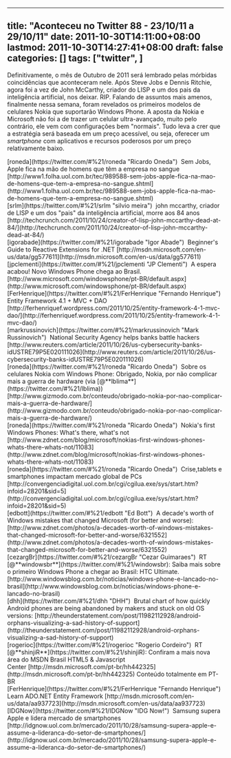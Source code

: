 
---
title: "Aconteceu no Twitter 88 - 23/10/11 a 29/10/11"
date: 2011-10-30T14:11:00+08:00
lastmod: 2011-10-30T14:27:41+08:00
draft: false
categories: []
tags: ["twitter", ]
---


Definitivamente, o mês de Outubro de 2011 será lembrado pelas mórbidas coincidências que aconteceram nele. Após Steve Jobs e Dennis Ritchie, agora foi a vez de John McCarthy, criador do LISP e um dos pais da inteligência artificial, nos deixar. RIP. Falando de assuntos mais amenos, finalmente nessa semana, foram revelados os primeiros modelos de celulares Nokia que suportarão Windows Phone. A aposta da Nokia e Microsoft não foi a de trazer um celular ultra-avançado, muito pelo contrário, ele vem com configurações bem "normais". Tudo leva a crer que a estratégia será baseada em um preço acessível, ou seja, oferecer um *smartphone* com aplicativos e recursos poderosos por um preço relativamente baixo.


<div class="tweet-row"><span class="tweet-user-name">[roneda](https://twitter.com/#%21/roneda "Ricardo Oneda")  </span>Sem Jobs, Apple fica na mão de homens que têm a empresa no sangue [http://www1.folha.uol.com.br/tec/989588-sem-jobs-apple-fica-na-mao-de-homens-que-tem-a-empresa-no-sangue.shtml](http://www1.folha.uol.com.br/tec/989588-sem-jobs-apple-fica-na-mao-de-homens-que-tem-a-empresa-no-sangue.shtml)  


<div class="tweet-row"><span class="tweet-user-name">[srlm](https://twitter.com/#%21/srlm "silvio meira")  </span>john mccarthy, criador de LISP e um dos "pais" da inteligência artificial, morre aos 84 anos [http://techcrunch.com/2011/10/24/creator-of-lisp-john-mccarthy-dead-at-84/](http://techcrunch.com/2011/10/24/creator-of-lisp-john-mccarthy-dead-at-84/)  


<div class="tweet-row"><span class="tweet-user-name">[igorabade](https://twitter.com/#%21/igorabade "Igor Abade")  </span>Beginner's Guide to Reactive Extensions for .NET [http://msdn.microsoft.com/en-us/data/gg577611](http://msdn.microsoft.com/en-us/data/gg577611)  


<div class="tweet-row"><span class="tweet-user-name">[jpclementi](https://twitter.com/#%21/jpclementi "JP Clementi")  </span>A espera acabou! Novo Windows Phone chega ao Brasil. [http://www.microsoft.com/windowsphone/pt-BR/default.aspx](http://www.microsoft.com/windowsphone/pt-BR/default.aspx)  


<div class="tweet-row"><span class="tweet-user-name">[FerHenrique](https://twitter.com/#%21/FerHenrique "Fernando Henrique")  </span>Entity Framework 4.1 + MVC + DAO [http://ferhenriquef.wordpress.com/2011/10/25/entity-framework-4-1-mvc-dao/](http://ferhenriquef.wordpress.com/2011/10/25/entity-framework-4-1-mvc-dao/)  


<div class="tweet-row"><span class="tweet-user-name">[markrussinovich](https://twitter.com/#%21/markrussinovich "Mark Russinovich")  </span>National Security Agency helps banks battle hackers [http://www.reuters.com/article/2011/10/26/us-cybersecurity-banks-idUSTRE79P5E020111026](http://www.reuters.com/article/2011/10/26/us-cybersecurity-banks-idUSTRE79P5E020111026)  


<div class="tweet-row"><span class="tweet-user-name">[roneda](https://twitter.com/#%21/roneda "Ricardo Oneda")  </span>Sobre os celulares Nokia com Windows Phone: Obrigado, Nokia, por não complicar mais a guerra de hardware (via [@**lblima**](https://twitter.com/#%21/lblima))   
[http://www.gizmodo.com.br/conteudo/obrigado-nokia-por-nao-complicar-mais-a-guerra-de-hardware/](http://www.gizmodo.com.br/conteudo/obrigado-nokia-por-nao-complicar-mais-a-guerra-de-hardware/)  


<div class="tweet-row"><span class="tweet-user-name">[roneda](https://twitter.com/#%21/roneda "Ricardo Oneda")  </span>Nokia's first Windows Phones: What's there, what's not [http://www.zdnet.com/blog/microsoft/nokias-first-windows-phones-whats-there-whats-not/11083](http://www.zdnet.com/blog/microsoft/nokias-first-windows-phones-whats-there-whats-not/11083)  


<div class="tweet-row"><span class="tweet-user-name">[roneda](https://twitter.com/#%21/roneda "Ricardo Oneda")  </span>Crise,tablets e smartphones impactam mercado global de PCs [http://convergenciadigital.uol.com.br/cgi/cgilua.exe/sys/start.htm?infoid=28201&sid=5](http://convergenciadigital.uol.com.br/cgi/cgilua.exe/sys/start.htm?infoid=28201&sid=5)  


<div class="tweet-row"><span class="tweet-user-name">[edbott](https://twitter.com/#%21/edbott "Ed Bott")  </span>A decade's worth of Windows mistakes that changed Microsoft (for better and worse): [http://www.zdnet.com/photos/a-decades-worth-of-windows-mistakes-that-changed-microsoft-for-better-and-worse/6321552](http://www.zdnet.com/photos/a-decades-worth-of-windows-mistakes-that-changed-microsoft-for-better-and-worse/6321552)  


<div class="tweet-row"><span class="tweet-user-name">[cezargBr](https://twitter.com/#%21/cezargBr "Cezar Guimaraes")  </span>RT [@**windowsbr**](https://twitter.com/#%21/windowsbr): Saiba mais sobre o primeiro Windows Phone a chegar ao Brasil: HTC Ultimate. [http://www.windowsblog.com.br/noticias/windows-phone-e-lancado-no-brasil](http://www.windowsblog.com.br/noticias/windows-phone-e-lancado-no-brasil)  


<div class="tweet-row"><span class="tweet-user-name">[dhh](https://twitter.com/#%21/dhh "DHH")  </span>Brutal chart of how quickly Android phones are being abandoned by makers and stuck on old OS versions:   
[http://theunderstatement.com/post/11982112928/android-orphans-visualizing-a-sad-history-of-support](http://theunderstatement.com/post/11982112928/android-orphans-visualizing-a-sad-history-of-support)  


<div class="tweet-row"><span class="tweet-user-name">[rogerioc](https://twitter.com/#%21/rogerioc "Rogerio Cordeiro")  </span>RT [@**shinjiR**](https://twitter.com/#%21/shinjiR): Confiram a mais nova área do MSDN Brasil HTML5 & Javascript Center [http://msdn.microsoft.com/pt-br/hh442325](http://msdn.microsoft.com/pt-br/hh442325) Conteúdo totalmente em PT-BR   


<div class="tweet-row"><span class="tweet-user-name">[FerHenrique](https://twitter.com/#%21/FerHenrique "Fernando Henrique")  </span>Learn ADO.NET Entity Framework [http://msdn.microsoft.com/en-us/data/aa937723](http://msdn.microsoft.com/en-us/data/aa937723)  


<div class="tweet-row"><span class="tweet-user-name">[IDGNow](https://twitter.com/#%21/IDGNow "IDG Now!")  </span>Samsung supera Apple e lidera mercado de smartphones [http://idgnow.uol.com.br/mercado/2011/10/28/samsung-supera-apple-e-assume-a-lideranca-do-setor-de-smartphones/](http://idgnow.uol.com.br/mercado/2011/10/28/samsung-supera-apple-e-assume-a-lideranca-do-setor-de-smartphones/)  

</div>
</div>
</div>
</div>
</div>
</div>
</div>
</div>
</div>
</div>
</div>
</div>
</div>
</div>
</div>


